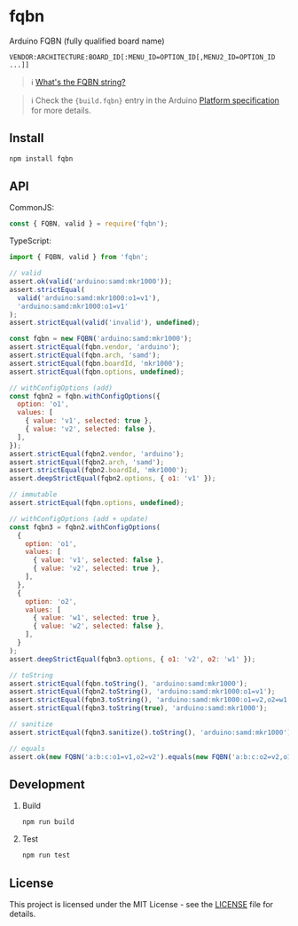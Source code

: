 # fqbn

Arduino FQBN (fully qualified board name)

```
VENDOR:ARCHITECTURE:BOARD_ID[:MENU_ID=OPTION_ID[,MENU2_ID=OPTION_ID ...]]
```

> ℹ️ [What's the FQBN string?](https://arduino.github.io/arduino-cli/latest/FAQ/#whats-the-fqbn-string)

> ℹ️ Check the `{build.fqbn}` entry in the Arduino [Platform specification](https://arduino.github.io/arduino-cli/latest/platform-specification/#global-predefined-properties) for more details.

## Install

```sh
npm install fqbn
```

## API

CommonJS:

```js
const { FQBN, valid } = require('fqbn');
```

TypeScript:

```ts
import { FQBN, valid } from 'fqbn';
```

```js
// valid
assert.ok(valid('arduino:samd:mkr1000'));
assert.strictEqual(
  valid('arduino:samd:mkr1000:o1=v1'),
  'arduino:samd:mkr1000:o1=v1'
);
assert.strictEqual(valid('invalid'), undefined);

const fqbn = new FQBN('arduino:samd:mkr1000');
assert.strictEqual(fqbn.vendor, 'arduino');
assert.strictEqual(fqbn.arch, 'samd');
assert.strictEqual(fqbn.boardId, 'mkr1000');
assert.strictEqual(fqbn.options, undefined);

// withConfigOptions (add)
const fqbn2 = fqbn.withConfigOptions({
  option: 'o1',
  values: [
    { value: 'v1', selected: true },
    { value: 'v2', selected: false },
  ],
});
assert.strictEqual(fqbn2.vendor, 'arduino');
assert.strictEqual(fqbn2.arch, 'samd');
assert.strictEqual(fqbn2.boardId, 'mkr1000');
assert.deepStrictEqual(fqbn2.options, { o1: 'v1' });

// immutable
assert.strictEqual(fqbn.options, undefined);

// withConfigOptions (add + update)
const fqbn3 = fqbn2.withConfigOptions(
  {
    option: 'o1',
    values: [
      { value: 'v1', selected: false },
      { value: 'v2', selected: true },
    ],
  },
  {
    option: 'o2',
    values: [
      { value: 'w1', selected: true },
      { value: 'w2', selected: false },
    ],
  }
);
assert.deepStrictEqual(fqbn3.options, { o1: 'v2', o2: 'w1' });

// toString
assert.strictEqual(fqbn.toString(), 'arduino:samd:mkr1000');
assert.strictEqual(fqbn2.toString(), 'arduino:samd:mkr1000:o1=v1');
assert.strictEqual(fqbn3.toString(), 'arduino:samd:mkr1000:o1=v2,o2=w1');
assert.strictEqual(fqbn3.toString(true), 'arduino:samd:mkr1000');

// sanitize
assert.strictEqual(fqbn3.sanitize().toString(), 'arduino:samd:mkr1000');

// equals
assert.ok(new FQBN('a:b:c:o1=v1,o2=v2').equals(new FQBN('a:b:c:o2=v2,o1=v1')));
```

## Development

1. Build

   ```sh
   npm run build
   ```

1. Test

   ```sh
   npm run test
   ```

## License

This project is licensed under the MIT License - see the [LICENSE](LICENSE) file for details.
